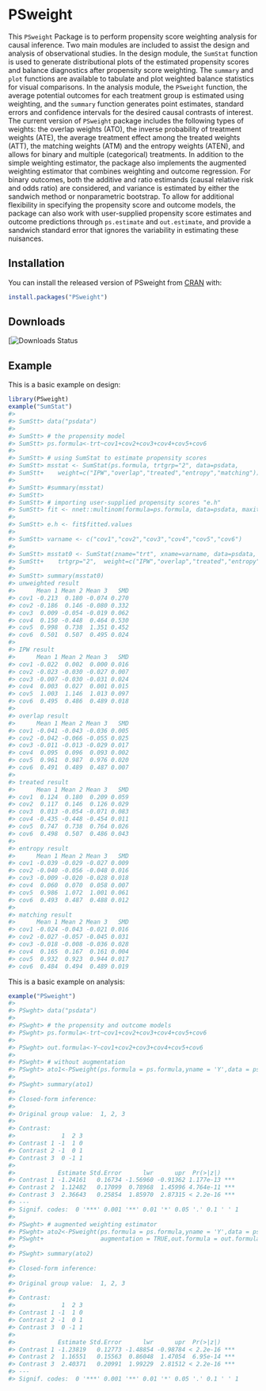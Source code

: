 
<!-- README.md is generated from README.Rmd. Please edit that file -->

# PSweight

This `PSweight` Package is to perform propensity score weighting
analysis for causal inference. Two main modules are included to assist
the design and analysis of observational studies. In the design module,
the `SumStat` function is used to generate distributional plots of the
estimated propensity scores and balance diagnostics after propensity
score weighting. The `summary` and `plot` functions are available to
tabulate and plot weighted balance statistics for visual comparisons. In
the analysis module, the `PSweight` function, the average potential
outcomes for each treatment group is estimated using weighting, and the
`summary` function generates point estimates, standard errors and
confidence intervals for the desired causal contrasts of interest. The
current version of `PSweight` package includes the following types of
weights: the overlap weights (ATO), the inverse probability of treatment
weights (ATE), the average treatment effect among the treated weights
(ATT), the matching weights (ATM) and the entropy weights (ATEN), and
allows for binary and multiple (categorical) treatments. In addition to
the simple weighting estimator, the package also implements the
augmented weighting estimator that combines weighting and outcome
regression. For binary outcomes, both the additive and ratio estimands
(causal relative risk and odds ratio) are considered, and variance is
estimated by either the sandwich method or nonparametric bootstrap. To
allow for additional flexibility in specifying the propensity score and
outcome models, the package can also work with user-supplied propensity
score estimates and outcome predictions through `ps.estimate` and
`out.estimate`, and provide a sandwich standard error that ignores the
variability in estimating these nuisances.

## Installation

You can install the released version of PSweight from
[CRAN](https://CRAN.R-project.org) with:

``` r
install.packages("PSweight")
```

## Downloads

[![Downloads Status](https://cranlogs.r-pkg.org/badges/grand-total/PSweight)

## Example

This is a basic example on design:

``` r
library(PSweight)
example("SumStat")
#> 
#> SumStt> data("psdata")
#> 
#> SumStt> # the propensity model
#> SumStt> ps.formula<-trt~cov1+cov2+cov3+cov4+cov5+cov6
#> 
#> SumStt> # using SumStat to estimate propensity scores
#> SumStt> msstat <- SumStat(ps.formula, trtgrp="2", data=psdata,
#> SumStt+    weight=c("IPW","overlap","treated","entropy","matching"))
#> 
#> SumStt> #summary(msstat)
#> SumStt> 
#> SumStt> # importing user-supplied propensity scores "e.h"
#> SumStt> fit <- nnet::multinom(formula=ps.formula, data=psdata, maxit=500, trace=FALSE)
#> 
#> SumStt> e.h <- fit$fitted.values
#> 
#> SumStt> varname <- c("cov1","cov2","cov3","cov4","cov5","cov6")
#> 
#> SumStt> msstat0 <- SumStat(zname="trt", xname=varname, data=psdata, ps.estimate=e.h,
#> SumStt+    trtgrp="2",  weight=c("IPW","overlap","treated","entropy","matching"))
#> 
#> SumStt> summary(msstat0)
#> unweighted result
#>      Mean 1 Mean 2 Mean 3   SMD
#> cov1 -0.213  0.180 -0.074 0.270
#> cov2 -0.186  0.146 -0.080 0.332
#> cov3  0.009 -0.054 -0.019 0.062
#> cov4  0.150 -0.448  0.464 0.530
#> cov5  0.998  0.738  1.351 0.452
#> cov6  0.501  0.507  0.495 0.024
#> 
#> IPW result
#>      Mean 1 Mean 2 Mean 3   SMD
#> cov1 -0.022  0.002  0.000 0.016
#> cov2 -0.023 -0.030 -0.027 0.007
#> cov3 -0.007 -0.030 -0.031 0.024
#> cov4  0.003  0.027  0.001 0.015
#> cov5  1.003  1.146  1.013 0.097
#> cov6  0.495  0.486  0.489 0.018
#> 
#> overlap result
#>      Mean 1 Mean 2 Mean 3   SMD
#> cov1 -0.041 -0.043 -0.036 0.005
#> cov2 -0.042 -0.066 -0.055 0.025
#> cov3 -0.011 -0.013 -0.029 0.017
#> cov4  0.095  0.096  0.093 0.002
#> cov5  0.961  0.987  0.976 0.020
#> cov6  0.491  0.489  0.487 0.007
#> 
#> treated result
#>      Mean 1 Mean 2 Mean 3   SMD
#> cov1  0.124  0.180  0.209 0.059
#> cov2  0.117  0.146  0.126 0.029
#> cov3  0.013 -0.054 -0.071 0.083
#> cov4 -0.435 -0.448 -0.454 0.011
#> cov5  0.747  0.738  0.764 0.026
#> cov6  0.498  0.507  0.486 0.043
#> 
#> entropy result
#>      Mean 1 Mean 2 Mean 3   SMD
#> cov1 -0.039 -0.029 -0.027 0.009
#> cov2 -0.040 -0.056 -0.048 0.016
#> cov3 -0.009 -0.020 -0.028 0.018
#> cov4  0.060  0.070  0.058 0.007
#> cov5  0.986  1.072  1.001 0.061
#> cov6  0.493  0.487  0.488 0.012
#> 
#> matching result
#>      Mean 1 Mean 2 Mean 3   SMD
#> cov1 -0.024 -0.043 -0.021 0.016
#> cov2 -0.027 -0.057 -0.045 0.031
#> cov3 -0.018 -0.008 -0.036 0.028
#> cov4  0.165  0.167  0.161 0.004
#> cov5  0.932  0.923  0.944 0.017
#> cov6  0.484  0.494  0.489 0.019
```

This is a basic example on analysis:

``` r
example("PSweight")
#> 
#> PSwght> data("psdata")
#> 
#> PSwght> # the propensity and outcome models
#> PSwght> ps.formula<-trt~cov1+cov2+cov3+cov4+cov5+cov6
#> 
#> PSwght> out.formula<-Y~cov1+cov2+cov3+cov4+cov5+cov6
#> 
#> PSwght> # without augmentation
#> PSwght> ato1<-PSweight(ps.formula = ps.formula,yname = 'Y',data = psdata,weight = 'overlap')
#> 
#> PSwght> summary(ato1)
#> 
#> Closed-form inference: 
#> 
#> Original group value:  1, 2, 3 
#> 
#> Contrast: 
#>             1  2 3
#> Contrast 1 -1  1 0
#> Contrast 2 -1  0 1
#> Contrast 3  0 -1 1
#> 
#>            Estimate Std.Error      lwr      upr  Pr(>|z|)    
#> Contrast 1 -1.24161   0.16734 -1.56960 -0.91362 1.177e-13 ***
#> Contrast 2  1.12482   0.17099  0.78968  1.45996 4.764e-11 ***
#> Contrast 3  2.36643   0.25854  1.85970  2.87315 < 2.2e-16 ***
#> ---
#> Signif. codes:  0 '***' 0.001 '**' 0.01 '*' 0.05 '.' 0.1 ' ' 1
#> 
#> PSwght> # augmented weighting estimator
#> PSwght> ato2<-PSweight(ps.formula = ps.formula,yname = 'Y',data = psdata,
#> PSwght+                augmentation = TRUE,out.formula = out.formula,family = 'gaussian',weight = 'overlap')
#> 
#> PSwght> summary(ato2)
#> 
#> Closed-form inference: 
#> 
#> Original group value:  1, 2, 3 
#> 
#> Contrast: 
#>             1  2 3
#> Contrast 1 -1  1 0
#> Contrast 2 -1  0 1
#> Contrast 3  0 -1 1
#> 
#>            Estimate Std.Error      lwr      upr  Pr(>|z|)    
#> Contrast 1 -1.23819   0.12773 -1.48854 -0.98784 < 2.2e-16 ***
#> Contrast 2  1.16551   0.15563  0.86048  1.47054  6.95e-14 ***
#> Contrast 3  2.40371   0.20991  1.99229  2.81512 < 2.2e-16 ***
#> ---
#> Signif. codes:  0 '***' 0.001 '**' 0.01 '*' 0.05 '.' 0.1 ' ' 1
```
